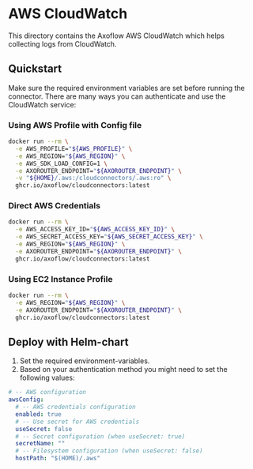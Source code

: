 # AWS CloudWatch

This directory contains the Axoflow AWS CloudWatch which helps collecting logs from CloudWatch.

## Quickstart

Make sure the required environment variables are set before running the connector.
There are many ways you can authenticate and use the CloudWatch service:

### Using AWS Profile with Config file

```bash
docker run --rm \
  -e AWS_PROFILE="${AWS_PROFILE}" \
  -e AWS_REGION="${AWS_REGION}" \
  -e AWS_SDK_LOAD_CONFIG=1 \
  -e AXOROUTER_ENDPOINT="${AXOROUTER_ENDPOINT}" \
  -v "${HOME}/.aws:/cloudconnectors/.aws:ro" \
  ghcr.io/axoflow/cloudconnectors:latest
```

### Direct AWS Credentials

```bash
docker run --rm \
  -e AWS_ACCESS_KEY_ID="${AWS_ACCESS_KEY_ID}" \
  -e AWS_SECRET_ACCESS_KEY="${AWS_SECRET_ACCESS_KEY}" \
  -e AWS_REGION="${AWS_REGION}" \
  -e AXOROUTER_ENDPOINT="${AXOROUTER_ENDPOINT}" \
  ghcr.io/axoflow/cloudconnectors:latest
```

### Using EC2 Instance Profile

```bash
docker run --rm \
  -e AWS_REGION="${AWS_REGION}" \
  -e AXOROUTER_ENDPOINT="${AXOROUTER_ENDPOINT}" \
  ghcr.io/axoflow/cloudconnectors:latest
```

## Deploy with Helm-chart

1. Set the required environment-variables.
2. Based on your authentication method you might need to set the following values:

```yaml
# -- AWS configuration
awsConfig:
  # -- AWS credentials configuration
  enabled: true
  # -- Use secret for AWS credentials
  useSecret: false
  # -- Secret configuration (when useSecret: true)
  secretName: ""
  # -- Filesystem configuration (when useSecret: false)
  hostPath: "$(HOME)/.aws"
```
